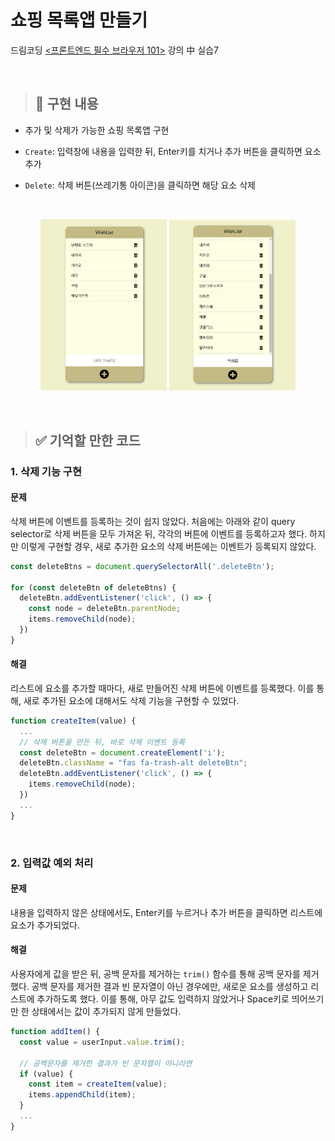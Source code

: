 # 쇼핑 목록앱 만들기

드림코딩  [<프론트엔드 필수 브라우저 101>](https://academy.dream-coding.com/courses/browser101) 강의 中 실습7

<br>

> ## 📌 구현 내용

- 추가 및 삭제가 가능한 쇼핑 목록앱 구현

- `Create`: 입력창에 내용을 입력한 뒤, Enter키를 치거나 추가 버튼을 클릭하면 요소 추가

- `Delete`: 삭제 버튼(쓰레기통 아이콘)을 클릭하면 해당 요소 삭제

<br>

<p align="center">
  <img src="README.assets/image01.png" width="40%">
  <img src="README.assets/image02.png" width="40%">
</p>

<br>

> ## ✅ 기억할 만한 코드

### 1. 삭제 기능 구현

#### 문제

삭제 버튼에 이벤트를 등록하는 것이 쉽지 않았다. 처음에는 아래와 같이 query selector로 삭제 버튼을 모두 가져온 뒤, 각각의 버튼에 이벤트를 등록하고자 했다. 하지만 이렇게 구현할 경우, 새로 추가한 요소의 삭제 버튼에는 이벤트가 등록되지 않았다. 

```javascript
const deleteBtns = document.querySelectorAll('.deleteBtn');

for (const deleteBtn of deleteBtns) {
  deleteBtn.addEventListener('click', () => {
    const node = deleteBtn.parentNode;
    items.removeChild(node);
  })
}
```

#### 해결

리스트에 요소를 추가할 때마다, 새로 만들어진 삭제 버튼에 이벤트를 등록했다. 이를 통해, 새로 추가된 요소에 대해서도 삭제 기능을 구현할 수 있었다.

```javascript
function createItem(value) {
  ...
  // 삭제 버튼을 만든 뒤, 바로 삭제 이벤트 등록
  const deleteBtn = document.createElement('i');
  deleteBtn.className = "fas fa-trash-alt deleteBtn";
  deleteBtn.addEventListener('click', () => {
    items.removeChild(node);
  })
  ...
}
```

<br>

### 2. 입력값 예외 처리

#### 문제

내용을 입력하지 않은 상태에서도, Enter키를 누르거나 추가 버튼을 클릭하면 리스트에 요소가 추가되었다. 

#### 해결

사용자에게 값을 받은 뒤, 공백 문자를 제거하는 `trim()` 함수를 통해 공백 문자를 제거했다. 공백 문자를 제거한 결과 빈 문자열이 아닌 경우에만, 새로운 요소를 생성하고 리스트에 추가하도록 했다. 이를 통해, 아무 값도 입력하지 않았거나 Space키로 띄어쓰기만 한 상태에서는 값이 추가되지 않게 만들었다.

```javascript
function addItem() {
  const value = userInput.value.trim();

  // 공백문자를 제거한 결과가 빈 문자열이 아니라면
  if (value) {
    const item = createItem(value);
    items.appendChild(item);
  }
  ...
}
```
